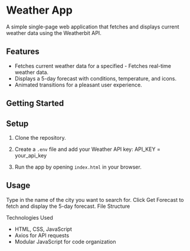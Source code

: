 # Weather App

A simple single-page web application that fetches and displays current weather data using the Weatherbit API.

## Features

- Fetches current weather data for a specified - Fetches real-time weather data.
- Displays a 5-day forecast with conditions, temperature, and icons.
- Animated transitions for a pleasant user experience.

## Getting Started

## Setup
1. Clone the repository.
2. Create a `.env` file and add your Weather API key: API_KEY = your_api_key

3. Run the app by opening  `index.html` in your browser.

## Usage

Type in the name of the city you want to search for.
Click Get Forecast to fetch and display the 5-day forecast.
File Structure


 Technologies Used

- HTML, CSS, JavaScript
- Axios for API requests
- Modular JavaScript for code organization